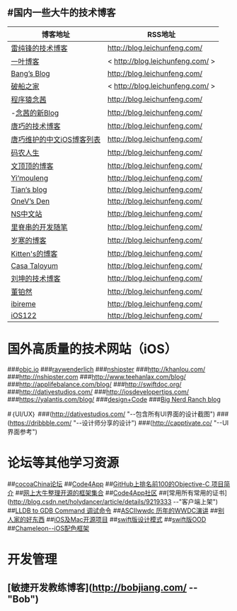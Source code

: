 #国内一些大牛的技术博客
-----------------------
博客地址 | RSS地址
-------- | ---------
[雷纯锋的技术博客](http://blog.leichunfeng.com/ ) | <http://blog.leichunfeng.com/>
[一叶博客](http://00red.com  "--Swift") | < http://blog.leichunfeng.com/ >
[Bang’s Blog](http://blog.cnbang.net/  "--JSPath") | <http://blog.leichunfeng.com/>
[破船之家](http://www.cnblogs.com/wendingding/) | < http://blog.leichunfeng.com/ >
[程序猿念茜](http://blog.csdn.net/yiyaaixuexi/article/list/1  "iOS安全相关") | <http://blog.leichunfeng.com/>
-[念茜的新Blog](http://nianxi.net/  "－－念茜的新Blog") | <http://blog.leichunfeng.com/>
[唐巧的技术博客](http://blog.devtang.com/ "iOS") | <http://blog.leichunfeng.com/>
[唐巧维护的中文iOS博客列表](https://github.com/tangqiaoboy/iOSBlogCN) | <http://blog.leichunfeng.com/>
[码农人生](http://msching.github.io/  "--iOS音频播放") | <http://blog.leichunfeng.com/>
[文顶顶的博客](http://www.cnblogs.com/wendingding/  "--iOS UI") | <http://blog.leichunfeng.com/>
[Yi‘mouleng](http://yimouleng.com/tag/ios/ "--iOS 动画") | <http://blog.leichunfeng.com/>
[Tian‘s blog](http://devtian.me/) | <http://blog.leichunfeng.com/>
[OneV’s Den](http://onevcat.com/) | <http://blog.leichunfeng.com/>
[NS中文站](http://nshipster.cn/) | <http://blog.leichunfeng.com/>
[里脊串的开发随笔](http://adad184.com/ "--iOS 界面布局") | <http://blog.leichunfeng.com/>
[岁寒的博客](http://lvwenhan.com/sort/ios "-- iOS Auto Layout") | <http://blog.leichunfeng.com/>
[Kitten's的博客](http://kittenyang.com/#blog "-- iOS同龄人") | <http://blog.leichunfeng.com/>
[Casa Taloyum](http://casatwy.com/iosying-yong-jia-gou-tan-kai-pian.html "--iOS应用架构篇") | <http://blog.leichunfeng.com/>
[刘坤的技术博客](http://blog.cnbluebox.com/ "--") | <http://blog.leichunfeng.com/>
[董铂然](http://www.cnblogs.com/dsxniubility/ "") | <http://blog.leichunfeng.com/>
[ibireme](http://blog.ibireme.com/) | <http://blog.leichunfeng.com/>
[iOS122](http://www.ios122.com/) | <http://blog.leichunfeng.com/>

# 国外高质量的技术网站（iOS）
###[objc.io](http://objc.io)
###[raywenderlich](http://www.raywenderlich.com/category/ios)
###[nshipster](http://nshipster.com/)
###http://khanlou.com/
###http://nshipster.com
###http://www.teehanlax.com/blog/
###http://applifebalance.com/blog/
###http://swiftdoc.org/
###http://dativestudios.com/
###http://iosdevelopertips.com/
###https://yalantis.com/blog/
###[design+Code](https://designcode.io/)
###[Big Nerd Ranch blog](https://www.bignerdranch.com/blog/)

#｛UI/UX｝
###(http://dativestudios.com/ "--包含所有UI界面的设计截图")
###(https://dribbble.com/ "--设计师分享的设计")
###(http://capptivate.co/ "--UI界面参考")


# 论坛等其他学习资源
##[cocoaChina论坛](http://www.cocoachina.com/ios/)
##[Code4App](http://code4app.com/)
##[GitHub上排名前100的Objective-C 项目简介](https://github.com/trending?l=objective-c&since=monthly)
##[网上大牛整理开源的框架集合](http://github.ibireme.com/github/list/ios/#)
##[Code4App社区](http://code4app.com/)
##[常用所有常用的证书](http://blog.csdn.net/holydancer/article/details/9219333 --"客户端上架")
##[LLDB to GDB Command 调试命令](http://lldb.llvm.org/lldb-gdb.html)
##[ASCIIwwdc  历年的WWDC演讲](http://asciiwwdc.com/)
##[别人家的好东西](https://github.com/Tim9Liu9/TimLiu-iOS)
##[iOS及Mac开源项目](http://www.code123.cc/1776.html)
##[swift版设计模式](https://github.com/ochococo/Design-Patterns-In-Swift)
##[swift版OOD](https://github.com/ochococo/OOD-Principles-In-Swift)
##[Chameleon--iOS配色框架](https://github.com/ViccAlexander/Chameleon)

# 开发管理
## [敏捷开发教练博客](http://bobjiang.com/ -- "Bob")

